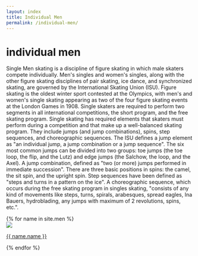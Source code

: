 ```yaml
---
layout: index
title: Individual Men
permalink: /individual-men/
---
```

<h1> individual men</h1>
 

<p class="para">Single Men skating is a discipline of figure skating in which male skaters compete individually. Men's singles and women's singles, along with the other figure skating disciplines of pair skating, ice dance, and synchronized skating, are governed by the International Skating Union (ISU). Figure skating is the oldest winter sport contested at the Olympics, with men's and women's single skating appearing as two of the four figure skating events at the London Games in 1908.
Single skaters are required to perform two segments in all international competitions, the short program, and the free skating program.
Single skating has required elements that skaters must perform during a competition and that make up a well-balanced skating program. They include jumps (and jump combinations), spins, step sequences, and choreographic sequences. The ISU defines a jump element as "an individual jump, a jump combination or a jump sequence". The six most common jumps can be divided into two groups: toe jumps (the toe loop, the flip, and the Lutz) and edge jumps (the Salchow, the loop, and the Axel). A jump combination, defined as "two (or more) jumps performed in immediate succession". There are three basic positions in spins: the camel, the sit spin, and the upright spin. Step sequences have been defined as "steps and turns in a pattern on the ice". A choreographic sequence, which occurs during the free skating program in singles skating, "consists of any kind of movements like steps, turns, spirals, arabesques, spread eagles, Ina Bauers, hydroblading, any jumps with maximum of 2 revolutions, spins, etc.".

</p>

<div class="line2"></div>
    
<div class="gallary">  
    {% for name in site.men %}
        <div class="card">
         <a href = "{{ name.url | relative_url }}"><img src="{{ name.img-url }}"></a>
         <p class="card-name"><a href = "{{ name.url | relative_url }}">{{ name.name }}</a></p>
         <div class="overlay"></div>
 </div>   
{% endfor %} 
</div>  


